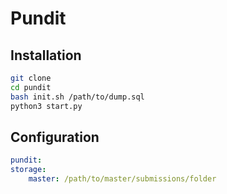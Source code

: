 # Pundit

## Installation

```bash
git clone 
cd pundit
bash init.sh /path/to/dump.sql
python3 start.py
```

## Configuration

```yaml
pundit:
storage:
    master: /path/to/master/submissions/folder
```